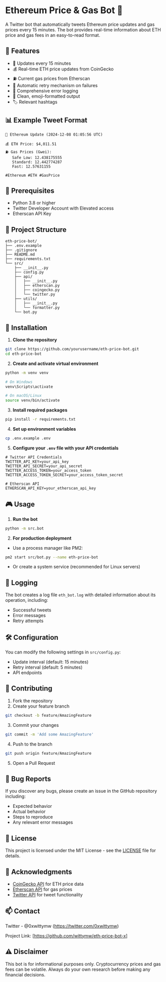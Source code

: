 # Ethereum Price & Gas Bot 🤖

A Twitter bot that automatically tweets Ethereum price updates and gas prices every 15 minutes. The bot provides real-time information about ETH price and gas fees in an easy-to-read format.

## 🌟 Features

- 🔄 Updates every 15 minutes
- 💰 Real-time ETH price updates from CoinGecko
- ⛽ Current gas prices from Etherscan
- 🔁 Automatic retry mechanism on failures
- 📝 Comprehensive error logging
- 🎨 Clean, emoji-formatted output
- 🏷️ Relevant hashtags

## 📊 Example Tweet Format

```
🔄 Ethereum Update (2024-12-08 01:05:56 UTC)

💰 ETH Price: $4,011.51
⛽ Gas Prices (Gwei):
   Safe Low: 12.438175555
   Standard: 12.442774287
   Fast: 12.57631155

#Ethereum #ETH #GasPrice
```

## 🔧 Prerequisites

- Python 3.8 or higher
- Twitter Developer Account with Elevated access
- Etherscan API Key

## 📁 Project Structure

```
eth-price-bot/
├── .env.example
├── .gitignore
├── README.md
├── requirements.txt
└── src/
    ├── __init__.py
    ├── config.py
    ├── api/
    │   ├── __init__.py
    │   ├── etherscan.py
    │   ├── coingecko.py
    │   └── twitter.py
    ├── utils/
    │   ├── __init__.py
    │   └── formatter.py
    └── bot.py
```

## 🚀 Installation

1. **Clone the repository**

```bash
git clone https://github.com/yourusername/eth-price-bot.git
cd eth-price-bot
```

2. **Create and activate virtual environment**

```bash
python -m venv venv

# On Windows
venv\Scripts\activate

# On macOS/Linux
source venv/bin/activate
```

3. **Install required packages**

```bash
pip install -r requirements.txt
```

4. **Set up environment variables**

```bash
cp .env.example .env
```

5. **Configure your `.env` file with your API credentials**

```plaintext
# Twitter API Credentials
TWITTER_API_KEY=your_api_key
TWITTER_API_SECRET=your_api_secret
TWITTER_ACCESS_TOKEN=your_access_token
TWITTER_ACCESS_TOKEN_SECRET=your_access_token_secret

# Etherscan API
ETHERSCAN_API_KEY=your_etherscan_api_key
```

## 🎮 Usage

1. **Run the bot**

```bash
python -m src.bot
```

2. **For production deployment**

- Use a process manager like PM2:

```bash
pm2 start src/bot.py --name eth-price-bot
```

- Or create a system service (recommended for Linux servers)

## 📝 Logging

The bot creates a log file `eth_bot.log` with detailed information about its operation, including:

- Successful tweets
- Error messages
- Retry attempts

## 🛠️ Configuration

You can modify the following settings in `src/config.py`:

- Update interval (default: 15 minutes)
- Retry interval (default: 5 minutes)
- API endpoints

## 🤝 Contributing

1. Fork the repository
2. Create your feature branch

```bash
git checkout -b feature/AmazingFeature
```

3. Commit your changes

```bash
git commit -m 'Add some AmazingFeature'
```

4. Push to the branch

```bash
git push origin feature/AmazingFeature
```

5. Open a Pull Request

## 🐛 Bug Reports

If you discover any bugs, please create an issue in the GitHub repository including:

- Expected behavior
- Actual behavior
- Steps to reproduce
- Any relevant error messages

## 📜 License

This project is licensed under the MIT License - see the [LICENSE](LICENSE) file for details.

## 🙏 Acknowledgments

- [CoinGecko API](https://www.coingecko.com/en/api) for ETH price data
- [Etherscan API](https://etherscan.io/apis) for gas prices
- [Twitter API](https://developer.twitter.com/en) for tweet functionality

## 📫 Contact

Twitter - @0xwittymw (https://twitter.com/0xwittymw)

Project Link: [https://github.com/wittymw/eth-price-bot-x]

## ⚠️ Disclaimer

This bot is for informational purposes only. Cryptocurrency prices and gas fees can be volatile. Always do your own research before making any financial decisions.
